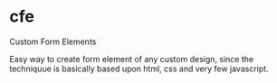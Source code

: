 # cfe
Custom Form Elements

Easy way to create form element of any custom design, since the techniquue is basically based upon html, css and very few javascript.

